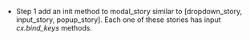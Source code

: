 
- Step 1 add an init method to modal_story similar to [dropdown_story, input_story, popup_story].  Each one of these stories has input *cx.bind_keys* methods.
